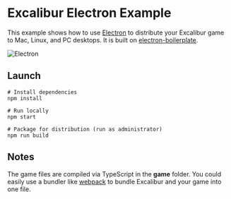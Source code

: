 # Excalibur Electron Example

This example shows how to use [Electron](http://electron.atom.io/) to distribute your Excalibur game 
to Mac, Linux, and PC desktops. It is built on 
[electron-boilerplate](https://github.com/sindresorhus/electron-boilerplate).

![Electron](https://cloud.githubusercontent.com/assets/563819/21593476/23dbd4f4-d0dd-11e6-94a8-f52c37fd3237.png)

## Launch

    # Install dependencies
    npm install

    # Run locally
    npm start

    # Package for distribution (run as administrator)
    npm run build

## Notes

The game files are compiled via TypeScript in the **game** folder. You could easily use a bundler 
like [webpack](https://github.com/excaliburjs/example-ts-webpack) to bundle Excalibur and your game 
into one file.
